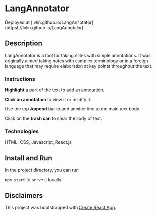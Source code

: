 # LangAnnotator 
Deployed at [ivlin.github.io/LangAnnotator] (httpsL//ivlin.github.io/LangAnnotator)

## Description 

LangAnnotator is a tool for taking notes with simple annotations. It was originally aimed taking notes with complex terminology or in a foreign language that may require elaboration at key points throughout the text.

### Instructions

**Highlight** a part of the text to add an annotation.

**Click an annotation** to view it or modify it.

Use the top **Append** bar to add another line to the main text body.

Click on the **trash can** to clear the body of text.

### Technologies

HTML, CSS, Javascript, React.js

## Install and Run

In the project directory, you can run:

`npm start` to serve it locally

## Disclaimers
This project was bootstrapped with [Create React App](https://github.com/facebook/create-react-app).

